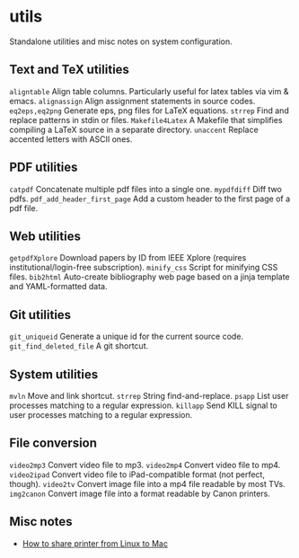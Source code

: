utils
=====

Standalone utilities and misc notes on system configuration.

## Text and TeX utilities

`aligntable`                   Align table columns. Particularly useful for latex tables via vim & emacs.
`alignassign`                  Align assignment statements in source codes.
`eq2eps,eq2png`                Generate eps, png files for LaTeX equations.
`strrep`                       Find and replace patterns in stdin or files.
`Makefile4Latex`               A Makefile that simplifies compiling a LaTeX source in a separate directory.
`unaccent`                     Replace accented letters with ASCII ones.

## PDF utilities
`catpdf`                       Concatenate multiple pdf files into a single one.
`mypdfdiff`                    Diff two pdfs.
`pdf_add_header_first_page`    Add a custom header to the first page of a pdf file.

## Web utilities

`getpdfXplore`                 Download papers by ID from IEEE Xplore (requires institutional/login-free subscription).
`minify_css`                   Script for minifying CSS files.
`bib2html`                      Auto-create bibliography web page based on a jinja template and YAML-formatted data.

## Git utilities

`git_uniqueid`                  Generate a unique id for the current source code.
`git_find_deleted_file`        A git shortcut.

## System utilities

`mvln`                         Move and link shortcut.
`strrep`                       String find-and-replace.
`psapp`                        List user processes matching to a regular expression.
`killapp`                      Send KILL signal to user processes matching to a regular expression.

## File conversion

`video2mp3`                    Convert video file to mp3.
`video2mp4`                    Convert video file to mp4.
`video2ipad`                   Convert video file to iPad-compatible format (not perfect, though).
`video2tv`                     Convert image file into a mp4 file readable by most TVs.
`img2canon`                    Convert image file into a format readable by Canon printers.

## Misc notes

* [How to share printer from Linux to Mac](notes/LinuxToMacPrinterShare.md) 




